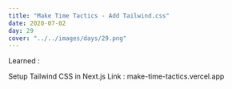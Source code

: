 ```yaml
---
title: "Make Time Tactics - Add Tailwind.css"
date: 2020-07-02
day: 29
cover: "../../images/days/29.png"
---
```


Learned :

Setup Tailwind CSS in Next.js
Link : make-time-tactics.vercel.app
